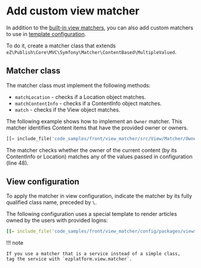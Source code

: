 # Add custom view matcher

In addition to the [built-in view matchers](view_matcher_reference.md),
you can also add custom matchers to use in [template configuration](template_configuration.md#view-rules-and-matching).

To do it, create a matcher class that extends `eZ\Publish\Core\MVC\Symfony\Matcher\ContentBased\MultipleValued`.

## Matcher class

The matcher class must implement the following methods:

- `matchLocation` - checks if a Location object matches.
- `matchContentInfo` - checks if a ContentInfo object matches.
- `match` - checks if the View object matches.

The following example shows how to implement an `Owner` matcher.
This matcher identifies Content items that have the provided owner or owners.

``` php hl_lines="48"
[[= include_file('code_samples/front/view_matcher/src/View/Matcher/Owner.php') =]]
```

The matcher checks whether the owner of the current content (by its ContentInfo or Location)
matches any of the values passed in configuration (line 48).

## View configuration

To apply the matcher in view configuration, indicate the matcher by its fully qualified class name, preceded by `\`.

The following configuration uses a special template to render articles owned by the users with provided logins:

``` yaml
[[= include_file('code_samples/front/view_matcher/config/packages/views.yaml') =]]
```

!!! note

    If you use a matcher that is a service instead of a simple class,
    tag the service with `ezplatform.view.matcher`.
